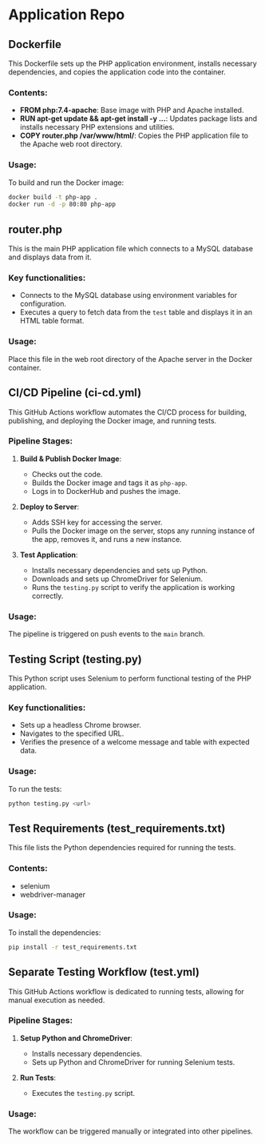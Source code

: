 # Application Repo

## Dockerfile
This Dockerfile sets up the PHP application environment, installs necessary dependencies, and copies the application code into the container.

### Contents:
- **FROM php:7.4-apache**: Base image with PHP and Apache installed.
- **RUN apt-get update && apt-get install -y ...**: Updates package lists and installs necessary PHP extensions and utilities.
- **COPY router.php /var/www/html/**: Copies the PHP application file to the Apache web root directory.

### Usage:
To build and run the Docker image:
```sh
docker build -t php-app .
docker run -d -p 80:80 php-app
```

## router.php
This is the main PHP application file which connects to a MySQL database and displays data from it.

### Key functionalities:
- Connects to the MySQL database using environment variables for configuration.
- Executes a query to fetch data from the `test` table and displays it in an HTML table format.

### Usage:
Place this file in the web root directory of the Apache server in the Docker container.

## CI/CD Pipeline (ci-cd.yml)
This GitHub Actions workflow automates the CI/CD process for building, publishing, and deploying the Docker image, and running tests.

### Pipeline Stages:
1. **Build & Publish Docker Image**:
   - Checks out the code.
   - Builds the Docker image and tags it as `php-app`.
   - Logs in to DockerHub and pushes the image.

2. **Deploy to Server**:
   - Adds SSH key for accessing the server.
   - Pulls the Docker image on the server, stops any running instance of the app, removes it, and runs a new instance.

3. **Test Application**:
   - Installs necessary dependencies and sets up Python.
   - Downloads and sets up ChromeDriver for Selenium.
   - Runs the `testing.py` script to verify the application is working correctly.

### Usage:
The pipeline is triggered on push events to the `main` branch.

## Testing Script (testing.py)
This Python script uses Selenium to perform functional testing of the PHP application.

### Key functionalities:
- Sets up a headless Chrome browser.
- Navigates to the specified URL.
- Verifies the presence of a welcome message and table with expected data.

### Usage:
To run the tests:
```sh
python testing.py <url>
```

## Test Requirements (test_requirements.txt)
This file lists the Python dependencies required for running the tests.

### Contents:
- selenium
- webdriver-manager

### Usage:
To install the dependencies:
```sh
pip install -r test_requirements.txt
```

## Separate Testing Workflow (test.yml)
This GitHub Actions workflow is dedicated to running tests, allowing for manual execution as needed.

### Pipeline Stages:
1. **Setup Python and ChromeDriver**:
   - Installs necessary dependencies.
   - Sets up Python and ChromeDriver for running Selenium tests.

2. **Run Tests**:
   - Executes the `testing.py` script.

### Usage:
The workflow can be triggered manually or integrated into other pipelines.